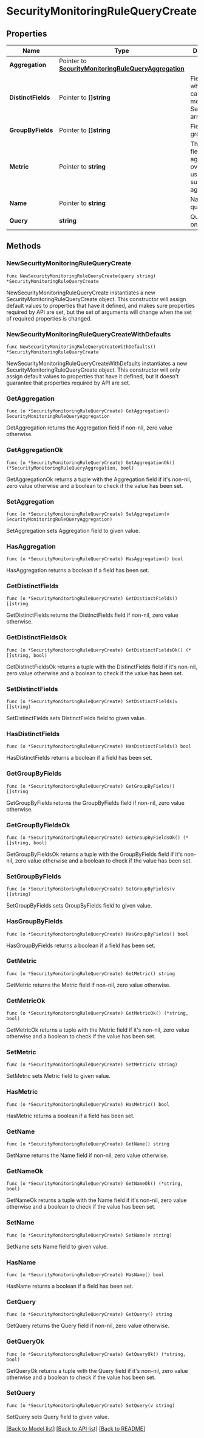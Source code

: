 # SecurityMonitoringRuleQueryCreate

## Properties

Name | Type | Description | Notes
---- | ---- | ----------- | ------
**Aggregation** | Pointer to [**SecurityMonitoringRuleQueryAggregation**](SecurityMonitoringRuleQueryAggregation.md) |  | [optional] 
**DistinctFields** | Pointer to **[]string** | Field for which the cardinality is measured. Sent as an array. | [optional] 
**GroupByFields** | Pointer to **[]string** | Fields to group by. | [optional] 
**Metric** | Pointer to **string** | The target field to aggregate over when using the sum or max aggregations. | [optional] 
**Name** | Pointer to **string** | Name of the query. | [optional] 
**Query** | **string** | Query to run on logs. | 

## Methods

### NewSecurityMonitoringRuleQueryCreate

`func NewSecurityMonitoringRuleQueryCreate(query string) *SecurityMonitoringRuleQueryCreate`

NewSecurityMonitoringRuleQueryCreate instantiates a new SecurityMonitoringRuleQueryCreate object.
This constructor will assign default values to properties that have it defined,
and makes sure properties required by API are set, but the set of arguments
will change when the set of required properties is changed.

### NewSecurityMonitoringRuleQueryCreateWithDefaults

`func NewSecurityMonitoringRuleQueryCreateWithDefaults() *SecurityMonitoringRuleQueryCreate`

NewSecurityMonitoringRuleQueryCreateWithDefaults instantiates a new SecurityMonitoringRuleQueryCreate object.
This constructor will only assign default values to properties that have it defined,
but it doesn't guarantee that properties required by API are set.

### GetAggregation

`func (o *SecurityMonitoringRuleQueryCreate) GetAggregation() SecurityMonitoringRuleQueryAggregation`

GetAggregation returns the Aggregation field if non-nil, zero value otherwise.

### GetAggregationOk

`func (o *SecurityMonitoringRuleQueryCreate) GetAggregationOk() (*SecurityMonitoringRuleQueryAggregation, bool)`

GetAggregationOk returns a tuple with the Aggregation field if it's non-nil, zero value otherwise
and a boolean to check if the value has been set.

### SetAggregation

`func (o *SecurityMonitoringRuleQueryCreate) SetAggregation(v SecurityMonitoringRuleQueryAggregation)`

SetAggregation sets Aggregation field to given value.

### HasAggregation

`func (o *SecurityMonitoringRuleQueryCreate) HasAggregation() bool`

HasAggregation returns a boolean if a field has been set.

### GetDistinctFields

`func (o *SecurityMonitoringRuleQueryCreate) GetDistinctFields() []string`

GetDistinctFields returns the DistinctFields field if non-nil, zero value otherwise.

### GetDistinctFieldsOk

`func (o *SecurityMonitoringRuleQueryCreate) GetDistinctFieldsOk() (*[]string, bool)`

GetDistinctFieldsOk returns a tuple with the DistinctFields field if it's non-nil, zero value otherwise
and a boolean to check if the value has been set.

### SetDistinctFields

`func (o *SecurityMonitoringRuleQueryCreate) SetDistinctFields(v []string)`

SetDistinctFields sets DistinctFields field to given value.

### HasDistinctFields

`func (o *SecurityMonitoringRuleQueryCreate) HasDistinctFields() bool`

HasDistinctFields returns a boolean if a field has been set.

### GetGroupByFields

`func (o *SecurityMonitoringRuleQueryCreate) GetGroupByFields() []string`

GetGroupByFields returns the GroupByFields field if non-nil, zero value otherwise.

### GetGroupByFieldsOk

`func (o *SecurityMonitoringRuleQueryCreate) GetGroupByFieldsOk() (*[]string, bool)`

GetGroupByFieldsOk returns a tuple with the GroupByFields field if it's non-nil, zero value otherwise
and a boolean to check if the value has been set.

### SetGroupByFields

`func (o *SecurityMonitoringRuleQueryCreate) SetGroupByFields(v []string)`

SetGroupByFields sets GroupByFields field to given value.

### HasGroupByFields

`func (o *SecurityMonitoringRuleQueryCreate) HasGroupByFields() bool`

HasGroupByFields returns a boolean if a field has been set.

### GetMetric

`func (o *SecurityMonitoringRuleQueryCreate) GetMetric() string`

GetMetric returns the Metric field if non-nil, zero value otherwise.

### GetMetricOk

`func (o *SecurityMonitoringRuleQueryCreate) GetMetricOk() (*string, bool)`

GetMetricOk returns a tuple with the Metric field if it's non-nil, zero value otherwise
and a boolean to check if the value has been set.

### SetMetric

`func (o *SecurityMonitoringRuleQueryCreate) SetMetric(v string)`

SetMetric sets Metric field to given value.

### HasMetric

`func (o *SecurityMonitoringRuleQueryCreate) HasMetric() bool`

HasMetric returns a boolean if a field has been set.

### GetName

`func (o *SecurityMonitoringRuleQueryCreate) GetName() string`

GetName returns the Name field if non-nil, zero value otherwise.

### GetNameOk

`func (o *SecurityMonitoringRuleQueryCreate) GetNameOk() (*string, bool)`

GetNameOk returns a tuple with the Name field if it's non-nil, zero value otherwise
and a boolean to check if the value has been set.

### SetName

`func (o *SecurityMonitoringRuleQueryCreate) SetName(v string)`

SetName sets Name field to given value.

### HasName

`func (o *SecurityMonitoringRuleQueryCreate) HasName() bool`

HasName returns a boolean if a field has been set.

### GetQuery

`func (o *SecurityMonitoringRuleQueryCreate) GetQuery() string`

GetQuery returns the Query field if non-nil, zero value otherwise.

### GetQueryOk

`func (o *SecurityMonitoringRuleQueryCreate) GetQueryOk() (*string, bool)`

GetQueryOk returns a tuple with the Query field if it's non-nil, zero value otherwise
and a boolean to check if the value has been set.

### SetQuery

`func (o *SecurityMonitoringRuleQueryCreate) SetQuery(v string)`

SetQuery sets Query field to given value.



[[Back to Model list]](../README.md#documentation-for-models) [[Back to API list]](../README.md#documentation-for-api-endpoints) [[Back to README]](../README.md)



